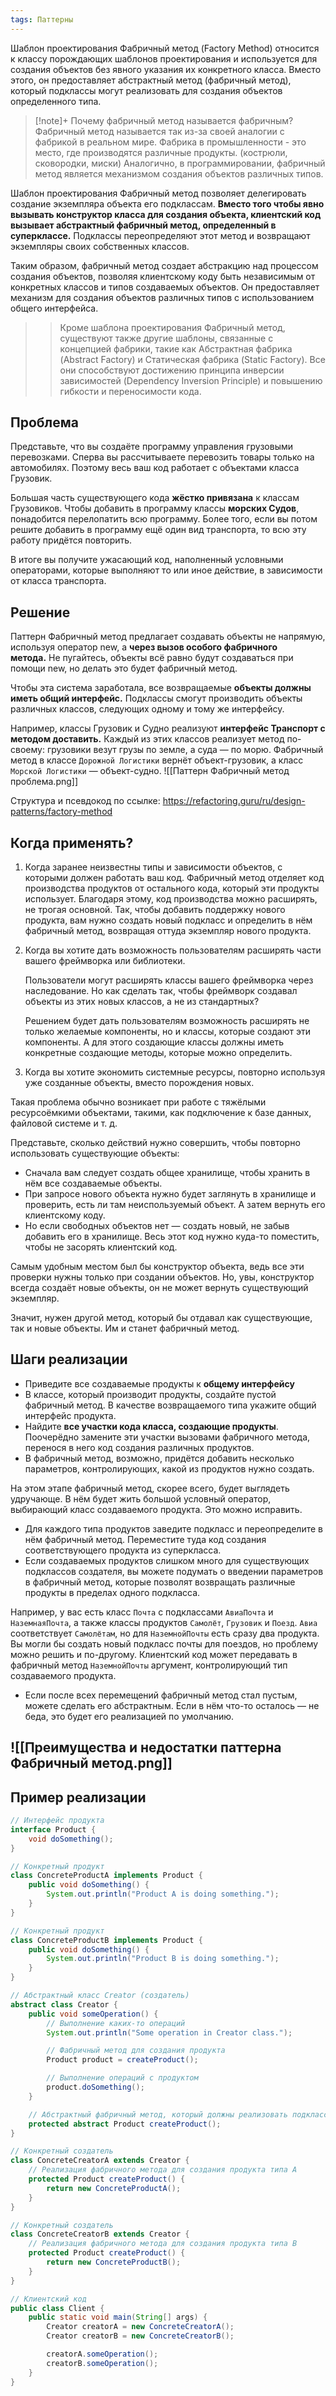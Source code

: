 ```yaml
---
tags: Паттерны
---
```


Шаблон проектирования Фабричный метод (Factory Method) относится к классу порождающих шаблонов проектирования и используется для создания объектов без явного указания их конкретного класса. Вместо этого, он предоставляет абстрактный метод (фабричный метод), который подклассы могут реализовать для создания объектов определенного типа.
>[!note]+ Почему фабричный метод называется фабричным?
>Фабричный метод называется так из-за своей аналогии с фабрикой в реальном мире. Фабрика в промышленности - это место, где производятся различные продукты. (кострюли, сковородки, миски) Аналогично, в программировании, фабричный метод является механизмом создания объектов различных типов.
>
Шаблон проектирования Фабричный метод позволяет делегировать создание экземпляра объекта его подклассам. **Вместо того чтобы явно вызывать конструктор класса для создания объекта, клиентский код вызывает абстрактный фабричный метод, определенный в суперклассе.** Подклассы переопределяют этот метод и возвращают экземпляры своих собственных классов.
>
Таким образом, фабричный метод создает абстракцию над процессом создания объектов, позволяя клиентскому коду быть независимым от конкретных классов и типов создаваемых объектов. Он предоставляет механизм для создания объектов различных типов с использованием общего интерфейса.
>
>>Кроме шаблона проектирования Фабричный метод, существуют также другие шаблоны, связанные с концепцией фабрики, такие как Абстрактная фабрика (Abstract Factory) и Статическая фабрика (Static Factory). Все они способствуют достижению принципа инверсии зависимостей (Dependency Inversion Principle) и повышению гибкости и переносимости кода.

## **Проблема**

Представьте, что вы создаёте программу управления грузовыми перевозками. Сперва вы рассчитываете перевозить товары только на автомобилях. Поэтому весь ваш код работает с объектами класса Грузовик.

Большая часть существующего кода **жёстко привязана** к классам Грузовиков. Чтобы добавить в программу классы **морских Судов**, понадобится перелопатить всю программу. Более того, если вы потом решите добавить в программу ещё один вид транспорта, то всю эту работу придётся повторить.

В итоге вы получите ужасающий код, наполненный условными операторами, которые выполняют то или иное действие, в зависимости от класса транспорта.

## **Решение**

Паттерн Фабричный метод предлагает создавать объекты не напрямую, используя
оператор new, а **через вызов особого фабричного метода.** Не пугайтесь, объекты всё
равно будут создаваться при помощи new, но делать это будет фабричный метод.

Чтобы эта система заработала, все возвращаемые **объекты должны иметь общий
интерфейс.** Подклассы смогут производить объекты различных классов, следующих
одному и тому же интерфейсу.

Например, классы Грузовик и Судно реализуют **интерфейс Транспорт с методом доставить.**
Каждый из этих классов реализует метод по-своему: грузовики везут грузы по земле, а суда — по морю.
Фабричный метод в классе `Дорожной Логистики` вернёт объект-грузовик, а класс `Морской Логистики` — объект-судно.
![[Паттерн Фабричный метод проблема.png]]

Структура и псевдокод по ссылке: https://refactoring.guru/ru/design-patterns/factory-method

## **Когда применять?**

1. Когда заранее неизвестны типы и зависимости объектов, с которыми должен работать ваш код.
	Фабричный метод отделяет код производства продуктов от остального кода, который эти продукты использует. Благодаря этому, код производства можно расширять, не трогая основной. Так, чтобы добавить поддержку нового продукта, вам нужно создать новый подкласс и определить в нём фабричный метод, возвращая оттуда экземпляр нового продукта.

2. Когда вы хотите дать возможность пользователям расширять части вашего фреймворка или библиотеки.

	Пользователи могут расширять классы вашего фреймворка через наследование. Но как сделать так, чтобы фреймворк создавал объекты из этих новых классов, а не из стандартных?

	Решением будет дать пользователям возможность расширять не только желаемые компоненты, но и классы, которые создают эти компоненты. А для этого создающие классы должны иметь конкретные создающие методы, которые можно определить.

3. Когда вы хотите экономить системные ресурсы, повторно используя уже созданные объекты, вместо порождения новых.

Такая проблема обычно возникает при работе с тяжёлыми ресурсоёмкими объектами,
такими, как подключение к базе данных, файловой системе и т. д.

Представьте, сколько действий нужно совершить, чтобы повторно использовать
существующие объекты:

- Сначала вам следует создать общее хранилище, чтобы хранить в нём все создаваемые объекты.
- При запросе нового объекта нужно будет заглянуть в хранилище и проверить, есть ли там неиспользуемый объект. А затем вернуть его клиентскому коду.
- Но если свободных объектов нет — создать новый, не забыв добавить его в хранилище. Весь этот код нужно куда-то поместить, чтобы не засорять клиентский код.

Самым удобным местом был бы конструктор объекта, ведь все эти проверки нужны
только при создании объектов. Но, увы, конструктор всегда создаёт новые объекты, он не
может вернуть существующий экземпляр.

Значит, нужен другой метод, который бы отдавал как существующие, так и новые
объекты. Им и станет фабричный метод.

## **Шаги реализации**

- Приведите все создаваемые продукты к **общему интерфейсу**
- В классе, который производит продукты, создайте пустой фабричный метод. В качестве возвращаемого типа укажите общий интерфейс продукта.
- Найдите **все участки кода класса, создающие продукты**. Поочерёдно замените эти
участки вызовами фабричного метода, перенося в него код создания различных продуктов.
- В фабричный метод, возможно, придётся добавить несколько параметров, контролирующих, какой из продуктов нужно создать.

На этом этапе фабричный метод, скорее всего, будет выглядеть удручающе. В нём будет жить большой условный оператор, выбирающий класс создаваемого продукта. Это можно исправить.

- Для каждого типа продуктов заведите подкласс и переопределите в нём фабричный метод. Переместите туда код создания соответствующего продукта из суперкласса.
- Если создаваемых продуктов слишком много для существующих подклассов создателя, вы можете подумать о введении параметров в фабричный метод, которые позволят возвращать различные продукты в пределах одного подкласса.

Например, у вас есть класс `Почта` с подклассами `АвиаПочта` и `НаземнаяПочта`, а также классы продуктов `Самолёт`, `Грузовик` и `Поезд`. `Авиа` соответствует `Самолётам`, но для `НаземнойПочты` есть сразу два продукта. Вы могли бы создать новый подкласс почты для поездов, но проблему можно решить и по-другому. Клиентский код может передавать в фабричный метод `НаземнойПочты` аргумент, контролирующий тип создаваемого продукта.

- Если после всех перемещений фабричный метод стал пустым, можете сделать его абстрактным. Если в нём что-то осталось — не беда, это будет его реализацией по умолчанию.
## ![[Преимущества и недостатки паттерна Фабричный метод.png]]

## Пример реализации

```java
// Интерфейс продукта
interface Product {
    void doSomething();
}

// Конкретный продукт
class ConcreteProductA implements Product {
    public void doSomething() {
        System.out.println("Product A is doing something.");
    }
}

// Конкретный продукт
class ConcreteProductB implements Product {
    public void doSomething() {
        System.out.println("Product B is doing something.");
    }
}

// Абстрактный класс Creator (создатель)
abstract class Creator {
    public void someOperation() {
        // Выполнение каких-то операций
        System.out.println("Some operation in Creator class.");

        // Фабричный метод для создания продукта
        Product product = createProduct();

        // Выполнение операций с продуктом
        product.doSomething();
    }

    // Абстрактный фабричный метод, который должны реализовать подклассы
    protected abstract Product createProduct();
}

// Конкретный создатель
class ConcreteCreatorA extends Creator {
    // Реализация фабричного метода для создания продукта типа A
    protected Product createProduct() {
        return new ConcreteProductA();
    }
}

// Конкретный создатель
class ConcreteCreatorB extends Creator {
    // Реализация фабричного метода для создания продукта типа B
    protected Product createProduct() {
        return new ConcreteProductB();
    }
}

// Клиентский код
public class Client {
    public static void main(String[] args) {
        Creator creatorA = new ConcreteCreatorA();
        Creator creatorB = new ConcreteCreatorB();

        creatorA.someOperation();
        creatorB.someOperation();
    }
}

```
